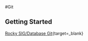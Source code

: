 #Git
## Getting Started


[Rocky SIG/Database Git](https://git.resf.org/sig_database){target=_blank}
